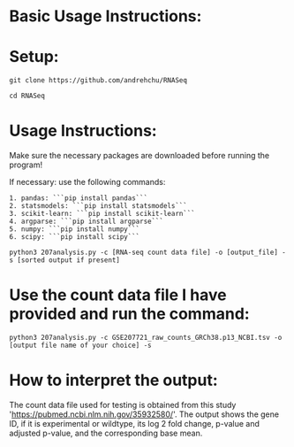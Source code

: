 # Basic Usage Instructions:

# Setup:
``` git clone https://github.com/andrehchu/RNASeq ```

``` cd RNASeq ```

# Usage Instructions:
Make sure the necessary packages are downloaded before running the program!

If necessary: use the following commands:

    1. pandas: ```pip install pandas```
    2. statsmodels: ```pip install statsmodels```
    3. scikit-learn: ```pip install scikit-learn```
    4. argparse: ```pip install argparse```
    5. numpy: ```pip install numpy```
    6. scipy: ```pip install scipy```
``` python3 207analysis.py -c [RNA-seq count data file] -o [output_file] -s [sorted output if present]  ```
# Use the count data file I have provided and run the command:
``` python3 207analysis.py -c GSE207721_raw_counts_GRCh38.p13_NCBI.tsv -o [output file name of your choice] -s ```

# How to interpret the output:
 The count data file used for testing is obtained from this study 'https://pubmed.ncbi.nlm.nih.gov/35932580/'. The output shows the gene ID, if it is experimental or wildtype, its log 2 fold change, p-value and adjusted p-value, and the corresponding base mean.